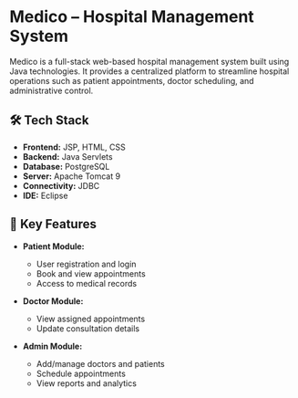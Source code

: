 # Medico – Hospital Management System

Medico is a full-stack web-based hospital management system built using Java technologies. It provides a centralized platform to streamline hospital operations such as patient appointments, doctor scheduling, and administrative control.

## 🛠 Tech Stack

- **Frontend:** JSP, HTML, CSS
- **Backend:** Java Servlets
- **Database:** PostgreSQL
- **Server:** Apache Tomcat 9
- **Connectivity:** JDBC
- **IDE:** Eclipse

## 🎯 Key Features

- **Patient Module:**
  - User registration and login
  - Book and view appointments
  - Access to medical records

- **Doctor Module:**
  - View assigned appointments
  - Update consultation details

- **Admin Module:**
  - Add/manage doctors and patients
  - Schedule appointments
  - View reports and analytics


